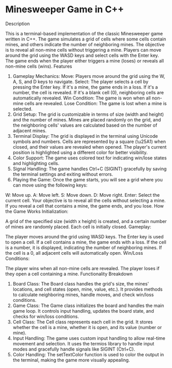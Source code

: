 # Minesweeper Game in C++

Description

This is a terminal-based implementation of the classic Minesweeper game written in C++. The game simulates a grid of cells where some cells contain mines, and others indicate the number of neighboring mines. The objective is to reveal all non-mine cells without triggering a mine. Players can move around the grid using the WASD keys and select cells with the Enter key. The game ends when the player either triggers a mine (loses) or reveals all non-mine cells (wins).
Features
1. Gameplay Mechanics:
Move: Players move around the grid using the W, A, S, and D keys to navigate.
Select: The player selects a cell by pressing the Enter key. If it's a mine, the game ends in a loss. If it's a number, the cell is revealed. If it's a blank cell (0), neighboring cells are automatically revealed.
Win Condition: The game is won when all non-mine cells are revealed.
Lose Condition: The game is lost when a mine is selected.
2. Grid Setup:
The grid is customizable in terms of size (width and height) and the number of mines.
Mines are placed randomly on the grid, and the neighboring cells' values are calculated based on the number of adjacent mines.
3. Terminal Display:
The grid is displayed in the terminal using Unicode symbols and numbers.
Cells are represented by a square (\u25A1) when closed, and their values are revealed when opened.
The player's current position is highlighted using a different color for better visibility.
4. Color Support:
The game uses colored text for indicating win/lose states and highlighting cells.
5. Signal Handling:
The game handles Ctrl+C (SIGINT) gracefully by saving the terminal settings and exiting without errors.
4. Playing the Game:
Once the game starts, you will see a grid where you can move using the following keys:

W: Move up.
A: Move left.
S: Move down.
D: Move right.
Enter: Select the current cell.
Your objective is to reveal all the cells without selecting a mine. If you reveal a cell that contains a mine, the game ends, and you lose.
How the Game Works
Initialization:

A grid of the specified size (width x height) is created, and a certain number of mines are randomly placed.
Each cell is initially closed.
Gameplay:

The player moves around the grid using WASD keys.
The Enter key is used to open a cell.
If a cell contains a mine, the game ends with a loss.
If the cell is a number, it is displayed, indicating the number of neighboring mines.
If the cell is a 0, all adjacent cells will automatically open.
Win/Loss Conditions:

The player wins when all non-mine cells are revealed.
The player loses if they open a cell containing a mine.
Functionality Breakdown
1. Board Class:
The Board class handles the grid's size, the mines' locations, and cell states (open, mine, value, etc.).
It provides methods to calculate neighboring mines, handle moves, and check win/loss conditions.
2. Game Class:
The Game class initializes the board and handles the main game loop.
It controls input handling, updates the board state, and checks for win/loss conditions.
3. Cell Class:
The Cell class represents each cell in the grid. It stores whether the cell is a mine, whether it is open, and its value (number or mine).
4. Input Handling:
The game uses custom input handling to allow real-time movement and selection.
It uses the termios library to handle input modes and gracefully handle signals like SIGINT (Ctrl+C).
5. Color Handling:
The setTextColor function is used to color the output in the terminal, making the game more visually appealing.
